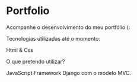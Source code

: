 # Portfolio


Acompanhe o desenvolvimento do meu portfólio (:


Tecnologias utilizadas até o momento:

Html & Css

O que pretendo utilizar?

JavaScript
Framework Django com o modelo MVC.
